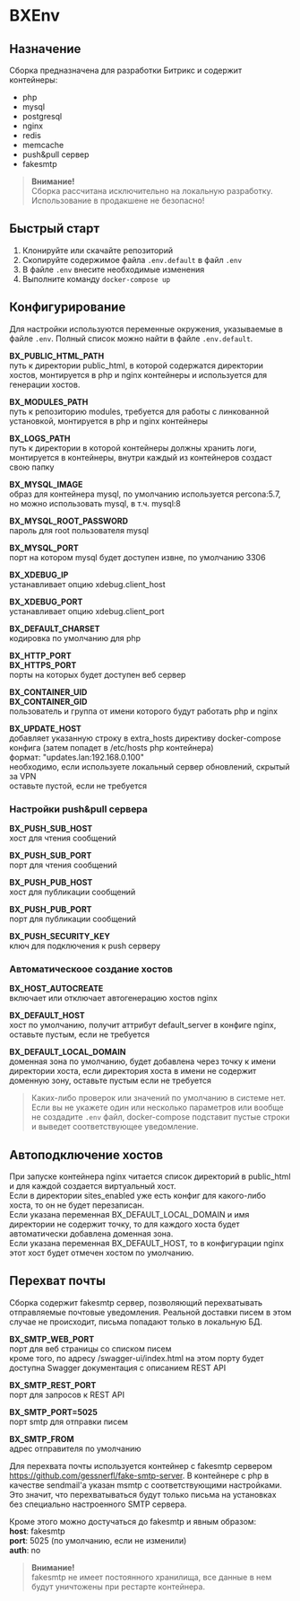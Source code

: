 # BXEnv

## Назначение

Сборка предназначена для разработки Битрикс и содержит контейнеры:
- php
- mysql
- postgresql
- nginx
- redis
- memcache
- push&pull сервер  
- fakesmtp  

>**Внимание!**  
>Сборка рассчитана исключительно на локальную разработку. Использование в продакшене не безопасно!

## Быстрый старт

1. Клонируйте или скачайте репозиторий
2. Скопируйте содержимое файла `.env.default` в файл `.env`
3. В файле `.env` внесите необходимые изменения
4. Выполните команду `docker-compose up`

## Конфигурирование  
Для настройки используются переменные окружения, указываемые в файле `.env`. Полный список можно найти в файле `.env.default`.  

**BX_PUBLIC_HTML_PATH**  
путь к директории public_html, в которой содержатся директории хостов, монтируется в php и nginx контейнеры и используется для генерации хостов.  

**BX_MODULES_PATH**  
путь к репозиторию modules, требуется для работы с линкованной установкой, монтируется в php и nginx контейнеры  

**BX_LOGS_PATH**  
путь к директории в которой контейнеры должны хранить логи, монтируется в контейнеры, внутри каждый из контейнеров создаст свою папку  

**BX_MYSQL_IMAGE**  
образ для контейнера mysql, по умолчанию используется percona:5.7, но можно использовать mysql, в т.ч. mysql:8  

**BX_MYSQL_ROOT_PASSWORD**  
пароль для root пользователя mysql  

**BX_MYSQL_PORT**  
порт на котором mysql будет доступен извне, по умолчанию 3306  

**BX_XDEBUG_IP**  
устанавливает опцию xdebug.client_host  

**BX_XDEBUG_PORT**  
устанавливает опцию xdebug.client_port  

**BX_DEFAULT_CHARSET**  
кодировка по умолчанию для php  

**BX_HTTP_PORT**  
**BX_HTTPS_PORT**  
порты на которых будет доступен веб сервер

**BX_CONTAINER_UID**  
**BX_CONTAINER_GID**  
пользователь и группа от имени которого будут работать php и nginx

**BX_UPDATE_HOST**  
добавляет указанную строку в extra_hosts директиву docker-compose конфига (затем попадет в /etc/hosts php контейнера)  
формат: "updates.lan:192.168.0.100"  
необходимо, если используете локальный сервер обновлений, скрытый за VPN  
оставьте пустой, если не требуется  

### Настройки push&pull сервера  

**BX_PUSH_SUB_HOST**  
хост для чтения сообщений  

**BX_PUSH_SUB_PORT**  
порт для чтения сообщений  

**BX_PUSH_PUB_HOST**  
хост для публикации сообщений  

**BX_PUSH_PUB_PORT**  
порт для публикации сообщений  

**BX_PUSH_SECURITY_KEY**  
ключ для подключения к push серверу  

### Автоматическоое создание хостов  

**BX_HOST_AUTOCREATE**    
включает или отключает автогенерацию хостов nginx

**BX_DEFAULT_HOST**  
хост по умолчанию, получит аттрибут default_server в конфиге nginx, оставьте пустым, если не требуется  

**BX_DEFAULT_LOCAL_DOMAIN**  
доменная зона по умолчанию, будет добавлена через точку к имени директории хоста, если директория хоста в имени не содержит доменную зону, оставьте пустым если не требуется  

>Каких-либо проверок или значений по умолчанию в системе нет. Если вы не укажете один или несколько параметров или вообще не создадите `.env` файл, docker-compose подставит пустые строки и выведет соответствующее уведомление.

## Автоподключение хостов  
При запуске контейнера nginx читается список директорий в public_html и для каждой создается виртуальный хост.  
Если в директории sites_enabled уже есть конфиг для какого-либо хоста, то он не будет перезаписан.  
Если указана переменная BX_DEFAULT_LOCAL_DOMAIN и имя директории не содержит точку, то для каждого хоста будет автоматически добавлена доменная зона.  
Если указана переменная BX_DEFAULT_HOST, то в конфигурации nginx этот хост будет отмечен хостом по умолчанию.  

## Перехват почты  
Сборка содержит fakesmtp сервер, позволяющий перехватывать отправляемые почтовые уведомления. Реальной доставки писем в этом случае не происходит, письма попадают только в локальную БД.  

**BX_SMTP_WEB_PORT**  
порт для веб страницы со списком писем  
кроме того, по адресу /swagger-ui/index.html на этом порту будет доступна Swagger документация с описанием REST API

**BX_SMTP_REST_PORT**  
порт для запросов к REST API  

**BX_SMTP_PORT=5025**  
порт smtp для отправки писем  

**BX_SMTP_FROM**  
адрес отправителя по умолчанию  

Для перехвата почты используется контейнер с fakesmtp сервером https://github.com/gessnerfl/fake-smtp-server. В контейнере с php в качестве sendmail'а указан msmtp с соответствующими настройками.  
Это значит, что перехватываться будут только письма на установках без специально настроенного SMTP сервера.  

Кроме этого можно достучаться до fakesmtp и явным образом:  
**host**: fakesmtp  
**port**: 5025 (по умолчанию, если не изменили)  
**auth**: no  

>**Внимание!**  
>fakesmtp не имеет постоянного хранилища, все данные в нем будут уничтожены при рестарте контейнера.  